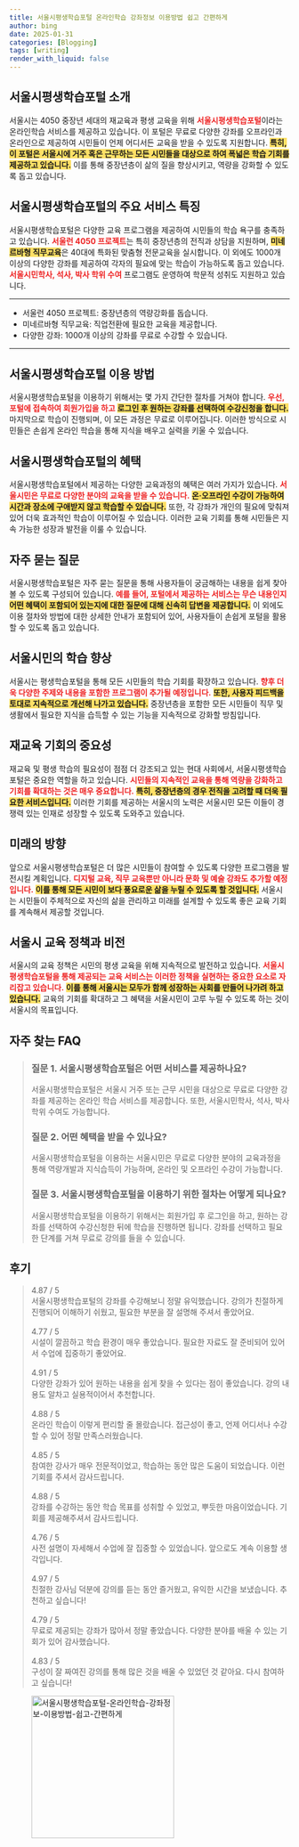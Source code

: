 ```yaml
---
title: 서울시평생학습포털 온라인학습 강좌정보 이용방법 쉽고 간편하게
author: bing
date: 2025-01-31
categories: [Blogging]
tags: [writing]
render_with_liquid: false
---
```



<h2 id='서울시평생학습포털_소개'>서울시평생학습포털 소개</h2>

<p>서울시는 4050 중장년 세대의 재교육과 평생 교육을 위해 <b><span style="color: #ee2323;">서울시평생학습포털</span></b>이라는 온라인학습 서비스를 제공하고 있습니다. 이 포털은 무료로 다양한 강좌를 오프라인과 온라인으로 제공하여 시민들이 언제 어디서든 교육을 받을 수 있도록 지원합니다. <b><span style="background-color: #ffe066;">특히, 이 포털은 서울시에 거주 혹은 근무하는 모든 시민들을 대상으로 하여 폭넓은 학습 기회를 제공하고 있습니다.</span></b> 이를 통해 중장년층이 삶의 질을 향상시키고, 역량을 강화할 수 있도록 돕고 있습니다.</p>

<h2 id='서비스_특징'>서울시평생학습포털의 주요 서비스 특징</h2>

<p>서울시평생학습포털은 다양한 교육 프로그램을 제공하여 시민들의 학습 욕구를 충족하고 있습니다. <b><span style="color: #ee2323;">서울런 4050 프로젝트</span></b>는 특히 중장년층의 전직과 상담을 지원하며, <b><span style="background-color: #ffe066;">미네르바형 직무교육</span></b>은 40대에 특화된 맞춤형 전문교육을 실시합니다. 이 외에도 1000개 이상의 다양한 강좌를 제공하여 각자의 필요에 맞는 학습이 가능하도록 돕고 있습니다. <b><span style="color: #ee2323;">서울시민학사, 석사, 박사 학위 수여</span></b> 프로그램도 운영하여 학문적 성취도 지원하고 있습니다.</p>

<hr />

<ul>
    <li>서울런 4050 프로젝트: 중장년층의 역량강화를 돕습니다.</li>
    <li>미네르바형 직무교육: 직업전환에 필요한 교육을 제공합니다.</li>
    <li>다양한 강좌: 1000개 이상의 강좌를 무료로 수강할 수 있습니다.</li>
</ul>

<hr />

<h2 id='이용방법'>서울시평생학습포털 이용 방법</h2>

<p>서울시평생학습포털을 이용하기 위해서는 몇 가지 간단한 절차를 거쳐야 합니다. <b><span style="color: #ee2323;">우선, 포털에 접속하여 회원가입을 하고</span></b> <b><span style="background-color: #ffe066;">로그인 후 원하는 강좌를 선택하여 수강신청을 합니다.</span></b> 마지막으로 학습이 진행되며, 이 모든 과정은 무료로 이루어집니다. 이러한 방식으로 시민들은 손쉽게 온라인 학습을 통해 지식을 배우고 실력을 키울 수 있습니다.</p>

<h2 id='혜택'>서울시평생학습포털의 혜택</h2>

<p>서울시평생학습포털에서 제공하는 다양한 교육과정의 혜택은 여러 가지가 있습니다. <b><span style="color: #ee2323;">서울시민은 무료로 다양한 분야의 교육을 받을 수 있습니다.</span></b> <b><span style="background-color: #ffe066;">온·오프라인 수강이 가능하여 시간과 장소에 구애받지 않고 학습할 수 있습니다.</span></b> 또한, 각 강좌가 개인의 필요에 맞춰져 있어 더욱 효과적인 학습이 이루어질 수 있습니다. 이러한 교육 기회를 통해 시민들은 지속 가능한 성장과 발전을 이룰 수 있습니다.</p>

<h2 id='자주하는질문'>자주 묻는 질문</h2>

<p>서울시평생학습포털은 자주 묻는 질문을 통해 사용자들이 궁금해하는 내용을 쉽게 찾아볼 수 있도록 구성되어 있습니다. <b><span style="color: #ee2323;">예를 들어, 포털에서 제공하는 서비스는 무슨 내용인지</span></b> <b><span style="background-color: #ffe066;">어떤 혜택이 포함되어 있는지에 대한 질문에 대해 신속히 답변을 제공합니다.</span></b> 이 외에도 이용 절차와 방법에 대한 상세한 안내가 포함되어 있어, 사용자들이 손쉽게 포털을 활용할 수 있도록 돕고 있습니다.</p>

<h2 id='서울시민의_학습'>서울시민의 학습 향상</h2>

<p>서울시는 평생학습포털을 통해 모든 시민들의 학습 기회를 확장하고 있습니다. <b><span style="color: #ee2323;">향후 더욱 다양한 주제와 내용을 포함한 프로그램이 추가될 예정입니다.</span></b> <b><span style="background-color: #ffe066;">또한, 사용자 피드백을 토대로 지속적으로 개선해 나가고 있습니다.</span></b> 중장년층을 포함한 모든 시민들이 직무 및 생활에서 필요한 지식을 습득할 수 있는 기능을 지속적으로 강화할 방침입니다.</p>

<h2 id='재교육_기회의_중요성'>재교육 기회의 중요성</h2>

<p>재교육 및 평생 학습의 필요성이 점점 더 강조되고 있는 현대 사회에서, 서울시평생학습포털은 중요한 역할을 하고 있습니다. <b><span style="color: #ee2323;">시민들의 지속적인 교육을 통해 역량을 강화하고 기회를 확대하는 것은 매우 중요합니다.</span></b> <b><span style="background-color: #ffe066;">특히, 중장년층의 경우 전직을 고려할 때 더욱 필요한 서비스입니다.</span></b> 이러한 기회를 제공하는 서울시의 노력은 서울시민 모든 이들이 경쟁력 있는 인재로 성장할 수 있도록 도와주고 있습니다.</p>

<h2 id='미래의_방향'>미래의 방향</h2>

<p>앞으로 서울시평생학습포털은 더 많은 시민들이 참여할 수 있도록 다양한 프로그램을 발전시킬 계획입니다. <b><span style="color: #ee2323;">디지털 교육, 직무 교육뿐만 아니라 문화 및 예술 강좌도 추가할 예정입니다.</span></b> <b><span style="background-color: #ffe066;">이를 통해 모든 시민이 보다 풍요로운 삶을 누릴 수 있도록 할 것입니다.</span></b> 서울시는 시민들이 주체적으로 자신의 삶을 관리하고 미래를 설계할 수 있도록 좋은 교육 기회를 계속해서 제공할 것입니다.</p>

<h2 id='서울시_교육_정책'>서울시 교육 정책과 비전</h2>

<p>서울시의 교육 정책은 시민의 평생 교육을 위해 지속적으로 발전하고 있습니다. <b><span style="color: #ee2323;">서울시평생학습포털을 통해 제공되는 교육 서비스는 이러한 정책을 실현하는 중요한 요소로 자리잡고 있습니다.</span></b> <b><span style="background-color: #ffe066;">이를 통해 서울시는 모두가 함께 성장하는 사회를 만들어 나가려 하고 있습니다.</span></b> 교육의 기회를 확대하고 그 혜택을 서울시민이 고루 누릴 수 있도록 하는 것이 서울시의 목표입니다.</p>


<h2 id='자주_찾는_FAQ'>자주 찾는 FAQ</h2>
<div itemscope="" itemtype="https://schema.org/FAQPage">
<blockquote>
<div itemscope="" itemprop="mainEntity" itemtype="https://schema.org/Question">
<h3 itemprop="name">질문 1. 서울시평생학습포털은 어떤 서비스를 제공하나요?</h3>
<div itemscope="" itemprop="acceptedAnswer" itemtype="https://schema.org/Answer">
<span itemprop="text">
<p>서울시평생학습포털은 서울시 거주 또는 근무 시민을 대상으로 무료로 다양한 강좌를 제공하는 온라인 학습 서비스를 제공합니다. 또한, 서울시민학사, 석사, 박사 학위 수여도 가능합니다.</p>
</span>
</div>
</div>
<div itemscope="" itemprop="mainEntity" itemtype="https://schema.org/Question">
<h3 itemprop="name">질문 2. 어떤 혜택을 받을 수 있나요?</h3>
<div itemscope="" itemprop="acceptedAnswer" itemtype="https://schema.org/Answer">
<span itemprop="text">
<p>서울시평생학습포털을 이용하는 서울시민은 무료로 다양한 분야의 교육과정을 통해 역량개발과 지식습득이 가능하며, 온라인 및 오프라인 수강이 가능합니다.</p>
</span>
</div>
</div>
<div itemscope="" itemprop="mainEntity" itemtype="https://schema.org/Question">
<h3 itemprop="name">질문 3. 서울시평생학습포털을 이용하기 위한 절차는 어떻게 되나요?</h3>
<div itemscope="" itemprop="acceptedAnswer" itemtype="https://schema.org/Answer">
<span itemprop="text">
<p>서울시평생학습포털을 이용하기 위해서는 회원가입 후 로그인을 하고, 원하는 강좌를 선택하여 수강신청한 뒤에 학습을 진행하면 됩니다. 강좌를 선택하고 필요한 단계를 거쳐 무료로 강의를 들을 수 있습니다.</p>
</span>
</div>
</div>
</blockquote>
</div>
<h2 id='후기'>후기</h2>
<div itemscope itemtype="https://schema.org/Product">
  <blockquote>
  <div itemprop="review" itemscope itemtype="https://schema.org/Review">
      <div itemprop="reviewRating" itemscope itemtype="https://schema.org/Rating"> <span itemprop="ratingValue">4.87</span> / <span itemprop="bestRating">5</span> </div>
      <span itemprop="reviewBody">서울시평생학습포털의 강좌를 수강해보니 정말 유익했습니다. 강의가 친절하게 진행되어 이해하기 쉬웠고, 필요한 부분을 잘 설명해 주셔서 좋았어요.</span>
  </div>
  <br>
  <div itemprop="review" itemscope itemtype="https://schema.org/Review">
      <div itemprop="reviewRating" itemscope itemtype="https://schema.org/Rating"> <span itemprop="ratingValue">4.77</span> / <span itemprop="bestRating">5</span> </div>
      <span itemprop="reviewBody">시설이 깔끔하고 학습 환경이 매우 좋았습니다. 필요한 자료도 잘 준비되어 있어서 수업에 집중하기 좋았어요.</span>
  </div>
  <br>
  <div itemprop="review" itemscope itemtype="https://schema.org/Review">
      <div itemprop="reviewRating" itemscope itemtype="https://schema.org/Rating"> <span itemprop="ratingValue">4.91</span> / <span itemprop="bestRating">5</span> </div>
      <span itemprop="reviewBody">다양한 강좌가 있어 원하는 내용을 쉽게 찾을 수 있다는 점이 좋았습니다. 강의 내용도 알차고 실용적이어서 추천합니다.</span>
  </div>
  <br>
  <div itemprop="review" itemscope itemtype="https://schema.org/Review">
      <div itemprop="reviewRating" itemscope itemtype="https://schema.org/Rating"> <span itemprop="ratingValue">4.88</span> / <span itemprop="bestRating">5</span> </div>
      <span itemprop="reviewBody">온라인 학습이 이렇게 편리할 줄 몰랐습니다. 접근성이 좋고, 언제 어디서나 수강할 수 있어 정말 만족스러웠습니다.</span>
  </div>
  <br>
  <div itemprop="review" itemscope itemtype="https://schema.org/Review">
      <div itemprop="reviewRating" itemscope itemtype="https://schema.org/Rating"> <span itemprop="ratingValue">4.85</span> / <span itemprop="bestRating">5</span> </div>
      <span itemprop="reviewBody">참여한 강사가 매우 전문적이었고, 학습하는 동안 많은 도움이 되었습니다. 이런 기회를 주셔서 감사드립니다.</span>
  </div>
  <br>
  <div itemprop="review" itemscope itemtype="https://schema.org/Review">
      <div itemprop="reviewRating" itemscope itemtype="https://schema.org/Rating"> <span itemprop="ratingValue">4.88</span> / <span itemprop="bestRating">5</span> </div>
      <span itemprop="reviewBody">강좌를 수강하는 동안 학습 목표를 성취할 수 있었고, 뿌듯한 마음이었습니다. 기회를 제공해주셔서 감사드립니다.</span>
  </div>
  <br>
  <div itemprop="review" itemscope itemtype="https://schema.org/Review">
      <div itemprop="reviewRating" itemscope itemtype="https://schema.org/Rating"> <span itemprop="ratingValue">4.76</span> / <span itemprop="bestRating">5</span> </div>
      <span itemprop="reviewBody">사전 설명이 자세해서 수업에 잘 집중할 수 있었습니다. 앞으로도 계속 이용할 생각입니다.</span>
  </div>
  <br>
  <div itemprop="review" itemscope itemtype="https://schema.org/Review">
      <div itemprop="reviewRating" itemscope itemtype="https://schema.org/Rating"> <span itemprop="ratingValue">4.97</span> / <span itemprop="bestRating">5</span> </div>
      <span itemprop="reviewBody">친절한 강사님 덕분에 강의를 듣는 동안 즐거웠고, 유익한 시간을 보냈습니다. 추천하고 싶습니다!</span>
  </div>
  <br>
  <div itemprop="review" itemscope itemtype="https://schema.org/Review">
      <div itemprop="reviewRating" itemscope itemtype="https://schema.org/Rating"> <span itemprop="ratingValue">4.79</span> / <span itemprop="bestRating">5</span> </div>
      <span itemprop="reviewBody">무료로 제공되는 강좌가 많아서 정말 좋았습니다. 다양한 분야를 배울 수 있는 기회가 있어 감사했습니다.</span>
  </div>
  <br>
  <div itemprop="review" itemscope itemtype="https://schema.org/Review">
      <div itemprop="reviewRating" itemscope itemtype="https://schema.org/Rating"> <span itemprop="ratingValue">4.83</span> / <span itemprop="bestRating">5</span> </div>
      <span itemprop="reviewBody">구성이 잘 짜여진 강의를 통해 많은 것을 배울 수 있었던 것 같아요. 다시 참여하고 싶습니다!</span>
  </div>
  </blockquote>
</div>
<figure class="image"><img src="https://greenforu.github.io/assets/img/thumbnail/서울시평생학습포털-온라인학습-강좌정보-이용방법-쉽고-간편하게.webp" alt="서울시평생학습포털-온라인학습-강좌정보-이용방법-쉽고-간편하게" width="256" height="256"></figure>